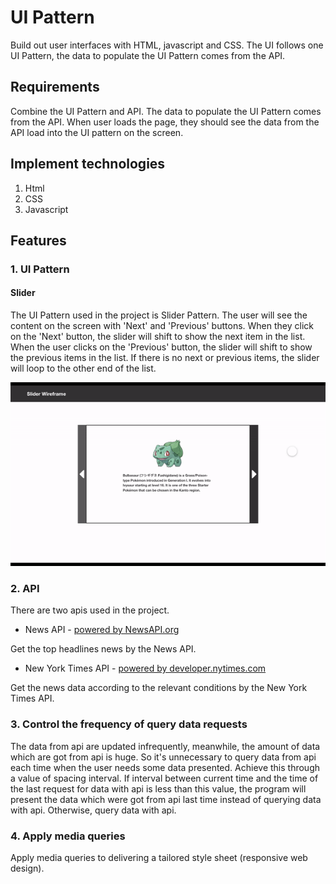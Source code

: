 # UI Pattern

Build out user interfaces with HTML, javascript and CSS. The UI follows one UI Pattern, the data to populate the UI Pattern comes from the API.

## Requirements

Combine the UI Pattern and API. The data to populate the UI Pattern comes from the API. When user loads the page, they should see the data from the API load into the UI pattern on the screen.

## Implement technologies

1. Html
2. CSS
3. Javascript

## Features

### 1. UI Pattern

#### Slider

The UI Pattern used in the project is Slider Pattern. The user will see the content on the screen with 'Next' and 'Previous' buttons. When they click on the 'Next' button, the slider will shift to show the next item in the list. When the user clicks on the 'Previous' button, the slider will shift to show the previous items in the list. If there is no next or previous items, the slider will loop to the other end of the list.

![slider](https://github.com/life2free/UIPattern/blob/master/img/slider.gif)

### 2. API

There are two apis used in the project.

- News API - [powered by NewsAPI.org](https://newsapi.org/)

Get the top headlines news by the News API.

- New York Times API - [powered by developer.nytimes.com](https://developer.nytimes.com/)

Get the news data according to the relevant conditions by the New York Times API.

### 3. Control the frequency of query data requests

The data from api are updated infrequently, meanwhile, the amount of data which are got from api is huge. So it's unnecessary to query data from api each time when the user needs some data presented. Achieve this through a value of spacing interval. If interval between current time and the time of the last request for data with api is less than this value, the program will present the data which were got from api last time instead of querying data with api. Otherwise, query data with api.

### 4. Apply media queries

Apply media queries to delivering a tailored style sheet (responsive web design).
